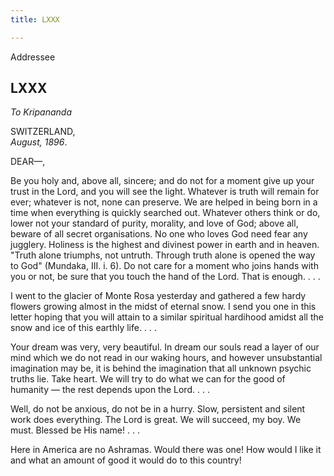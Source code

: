 ```yaml
---
title: LXXX

---
```





  

  
 Addressee

## LXXX

*To Kripananda*

SWITZERLAND,  
*August, 1896*.

DEAR—,

Be you holy and, above all, sincere; and do not for a moment give up
your trust in the Lord, and you will see the light. Whatever is truth
will remain for ever; whatever is not, none can preserve. We are helped
in being born in a time when everything is quickly searched out.
Whatever others think or do, lower not your standard of purity,
morality, and love of God; above all, beware of all secret
organisations. No one who loves God need fear any jugglery. Holiness is
the highest and divinest power in earth and in heaven. "Truth alone
triumphs, not untruth. Through truth alone is opened the way to God"
(Mundaka, III. i. 6). Do not care for a moment who joins hands with you
or not, be sure that you touch the hand of the Lord. That is enough. . .
.

I went to the glacier of Monte Rosa yesterday and gathered a few hardy
flowers growing almost in the midst of eternal snow. I send you one in
this letter hoping that you will attain to a similar spiritual hardihood
amidst all the snow and ice of this earthly life. . . .

Your dream was very, very beautiful. In dream our souls read a layer of
our mind which we do not read in our waking hours, and however
unsubstantial imagination may be, it is behind the imagination that all
unknown psychic truths lie. Take heart. We will try to do what we can
for the good of humanity — the rest depends upon the Lord. . . .

Well, do not be anxious, do not be in a hurry. Slow, persistent and
silent work does everything. The Lord is great. We will succeed, my boy.
We must. Blessed be His name! . . .

Here in America are no Ashramas. Would there was one! How would I like
it and what an amount of good it would do to this country!


